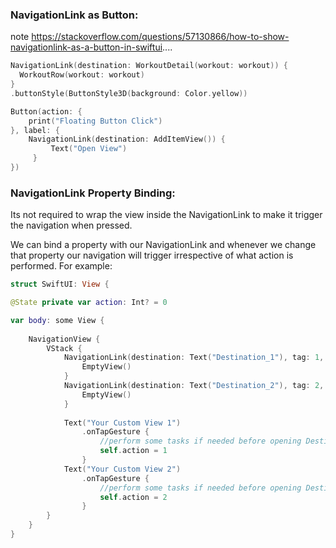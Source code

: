 ### NavigationLink as Button:
note https://stackoverflow.com/questions/57130866/how-to-show-navigationlink-as-a-button-in-swiftui....
```swift
NavigationLink(destination: WorkoutDetail(workout: workout)) {
  WorkoutRow(workout: workout)
}
.buttonStyle(ButtonStyle3D(background: Color.yellow))

Button(action: {
    print("Floating Button Click")
}, label: {
    NavigationLink(destination: AddItemView()) {
         Text("Open View")
     }
})
```

### NavigationLink Property Binding:
Its not required to wrap the view inside the NavigationLink to make it trigger the navigation when pressed.

We can bind a property with our NavigationLink and whenever we change that property our navigation will trigger irrespective of what action is performed. For example:

```swift
struct SwiftUI: View {

@State private var action: Int? = 0

var body: some View {
    
    NavigationView {
        VStack {
            NavigationLink(destination: Text("Destination_1"), tag: 1, selection: $action) {
                EmptyView()
            }
            NavigationLink(destination: Text("Destination_2"), tag: 2, selection: $action) {
                EmptyView()
            }
            
            Text("Your Custom View 1")
                .onTapGesture {
                    //perform some tasks if needed before opening Destination view
                    self.action = 1
                }
            Text("Your Custom View 2")
                .onTapGesture {
                    //perform some tasks if needed before opening Destination view
                    self.action = 2
                }
        }
    }
}
```